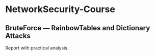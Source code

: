 # NetworkSecurity-Course
## BruteForce — RainbowTables and Dictionary Attacks
Report with practical analysis.
